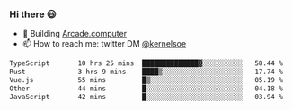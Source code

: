 ### Hi there 😃

- 🔨 Building [Arcade.computer](https://arcade.computer)
- 📫 How to reach me: twitter DM [@kernelsoe](https://twitter.com/kernelsoe)

<!--START_SECTION:waka-->

```txt
TypeScript       10 hrs 25 mins  ██████████████▓░░░░░░░░░░   58.44 %
Rust             3 hrs 9 mins    ████▒░░░░░░░░░░░░░░░░░░░░   17.74 %
Vue.js           55 mins         █▒░░░░░░░░░░░░░░░░░░░░░░░   05.19 %
Other            44 mins         █░░░░░░░░░░░░░░░░░░░░░░░░   04.18 %
JavaScript       42 mins         █░░░░░░░░░░░░░░░░░░░░░░░░   03.94 %
```

<!--END_SECTION:waka-->
